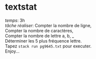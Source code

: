 # textstat
*_temps_*: 3h   
*_tâche réaliser_*: Compter la nombre de ligne,   
                Compter la nombre de caractères,   
                Compter la nombre de lettre a, b, _   
                Déterminer les 5 plus fréquence lettre.   
Tapez `stack run pg9645.txt` pour executer.   
Enjoy...   
